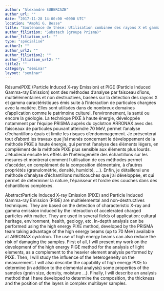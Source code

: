 ```yaml
---
author: "Alexandre SUBERCAZE"
author_url: ""
date: "2017-11-28 14:00:00 +0000 UTC"
location: "Amphi G. Besse"
title: "Soutenance de thèse: Utilisation combinée des rayons X et gamma émis lors de l'interaction avec la matière d'ions légers aux énergies intermédiaires : des mécanismes primaires de réaction aux applications "
author_filiation: "Subatech (groupe Prisma)"
author_filiation_url: ""
type: "spécialisé"
author2: ""
author_url2: ""
author_filiation2: ""
author_filiation_url2: ""
title2: ""
category: "seminar" 
layout: "seminar"
---
```

RésuméPIXE (Particle Induced X-ray Emission) et PIGE (Particle Induced Gamma-ray Emission) sont des méthodes d’analyse par faisceau d’ions, multiélémentaires et non destructives, basées sur la détection des rayons X et gamma caractéristiques émis suite à l’interaction de particules chargées avec la matière. Elles sont utilisées dans de nombreux domaines d’application comme le patrimoine culturel, l’environnement, la santé ou encore la géologie. La technique PIXE à haute énergie, développée notamment par l’équipe PRISMA auprès du cyclotron ARRONAX avec des faisceaux de particules pouvant atteindre 70 MeV, permet l’analyse d’échantillons épais et limite les risques d’endommagement. Je présenterai tout d’abord les travaux que j’ai menés concernant le développement de la méthode PIGE à haute énergie, qui permet l’analyse des éléments légers, en complément de la méthode PIXE plus sensible aux éléments plus lourds. J’étudierai ensuite les effets de l’hétérogénéité des échantillons sur les mesures et montrerai comment l’utilisation de ces méthodes permet d’accéder, en complément de la composition élémentaire, à d’autres propriétés (granulométrie, densité, humidité, …). Enfin, je détaillerai une méthode d’analyse d’échantillons multicouches que j’ai développée, et qui permet de déterminer la nature, l’épaisseur et l’ordre des couches dans des échantillons complexes.

AbstractParticle Induced X-ray Emission (PIXE) and Particle Induced Gamma-ray Emission (PIGE) are multielemental and non-destructives techniques. They are based on the detection of characteristic X-ray and gamma emission induced by the interaction of accelerated charged particles with matter. They are used in several fields of application: cultural heritage, environment, health, geology, etc. In-depth analysis can be performed using the high energy PIXE method, developed by the PRISMA team taking advantage of the high energy beams (up to 70 MeV) available at ARRONAX cyclotron. The use of high energy beams can also reduce the risk of damaging the samples. First of all, I will present my work on the development of the high energy PIGE method for the analysis of light elements, as a complement to the heavier element analysis performed by PIXE. Then, I will study the influence of the heterogeneity on the measurement. I will also describe the capability of high energy PIXE to determine (in addition to the elemental analysis) some properties of the samples (grain size, density, moisture …). Finally, I will describe an analysis method that I have developed to determine the composition, the thickness and the position of the layers in complex multilayer samples.
